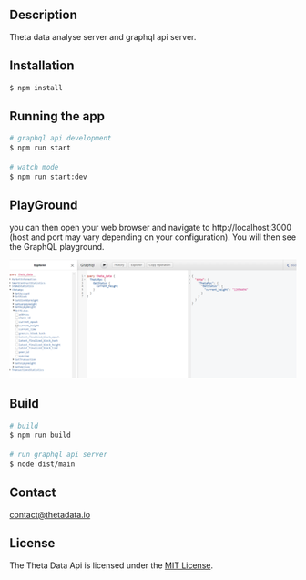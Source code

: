 ## Description

Theta data analyse server and graphql api server.

## Installation

```bash
$ npm install
```

## Running the app

```bash
# graphql api development
$ npm run start

# watch mode
$ npm run start:dev

```

## PlayGround

you can then open your web browser and navigate to http://localhost:3000 (host and port may vary depending on your configuration). You will then see the GraphQL playground.

![avatar](https://github.com/larryro/image/blob/main/playground_20211101112605.png?raw=true)

<!-- ## Test

```bash
$ npm run test
``` -->

## Build

```bash
# build
$ npm run build

# run graphql api server
$ node dist/main
```

## Contact

contact@thetadata.io

## License

The Theta Data Api is licensed under the [MIT License](https://opensource.org/licenses/MIT).
